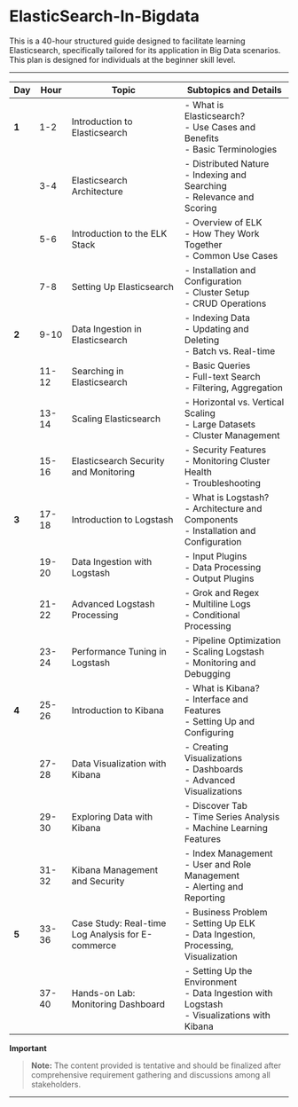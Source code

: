 # ElasticSearch-In-Bigdata

This is a 40-hour structured guide designed to facilitate learning Elasticsearch, specifically tailored for its application in Big Data scenarios. This plan is designed for individuals at the beginner skill level.  



---

| **Day** | **Hour** | **Topic** | **Subtopics and Details** |
|---------|----------|-----------|---------------------------|
| **1**   | 1-2      | Introduction to Elasticsearch | - What is Elasticsearch? <br> - Use Cases and Benefits <br> - Basic Terminologies |
|         | 3-4      | Elasticsearch Architecture | - Distributed Nature <br> - Indexing and Searching <br> - Relevance and Scoring |
|         | 5-6      | Introduction to the ELK Stack | - Overview of ELK <br> - How They Work Together <br> - Common Use Cases |
|         | 7-8      | Setting Up Elasticsearch | - Installation and Configuration <br> - Cluster Setup <br> - CRUD Operations |
| **2**   | 9-10     | Data Ingestion in Elasticsearch | - Indexing Data <br> - Updating and Deleting <br> - Batch vs. Real-time |
|         | 11-12    | Searching in Elasticsearch | - Basic Queries <br> - Full-text Search <br> - Filtering, Aggregation |
|         | 13-14    | Scaling Elasticsearch | - Horizontal vs. Vertical Scaling <br> - Large Datasets <br> - Cluster Management |
|         | 15-16    | Elasticsearch Security and Monitoring | - Security Features <br> - Monitoring Cluster Health <br> - Troubleshooting |
| **3**   | 17-18    | Introduction to Logstash | - What is Logstash? <br> - Architecture and Components <br> - Installation and Configuration |
|         | 19-20    | Data Ingestion with Logstash | - Input Plugins <br> - Data Processing <br> - Output Plugins |
|         | 21-22    | Advanced Logstash Processing | - Grok and Regex <br> - Multiline Logs <br> - Conditional Processing |
|         | 23-24    | Performance Tuning in Logstash | - Pipeline Optimization <br> - Scaling Logstash <br> - Monitoring and Debugging |
| **4**   | 25-26    | Introduction to Kibana | - What is Kibana? <br> - Interface and Features <br> - Setting Up and Configuring |
|         | 27-28    | Data Visualization with Kibana | - Creating Visualizations <br> - Dashboards <br> - Advanced Visualizations |
|         | 29-30    | Exploring Data with Kibana | - Discover Tab <br> - Time Series Analysis <br> - Machine Learning Features |
|         | 31-32    | Kibana Management and Security | - Index Management <br> - User and Role Management <br> - Alerting and Reporting |
| **5**   | 33-36    | Case Study: Real-time Log Analysis for E-commerce | - Business Problem <br> - Setting Up ELK <br> - Data Ingestion, Processing, Visualization |
|         | 37-40    | Hands-on Lab: Monitoring Dashboard | - Setting Up the Environment <br> - Data Ingestion with Logstash <br> - Visualizations with Kibana |

**Important**

> **Note:** The content provided is tentative and should be finalized after comprehensive requirement gathering and discussions among all stakeholders.



---
